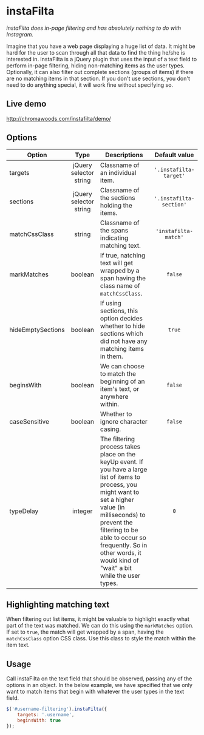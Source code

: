 instaFilta
==========

*instaFilta does in-page filtering and has absolutely nothing to do with Instagram.*

Imagine that you have a web page displaying a huge list of data. It might be hard for the user to scan through all that data to find the thing he/she is interested in. instaFilta is a jQuery plugin that uses the input of a text field to perform in-page filtering, hiding non-matching items as the user types. Optionally, it can also filter out complete sections (groups of items) if there are no matching items in that section. If you don't use sections, you don't need to do anything special, it will work fine without specifying so.

Live demo
---------
http://chromawoods.com/instafilta/demo/

Options
-------

| Option | Type | Descriptions | Default value |
|---|:-:|---|:-:|
| targets | jQuery selector string | Classname of an individual item. | `'.instafilta-target'` |
| sections | jQuery selector string | Classname of the sections holding the items. | `'.instafilta-section'` |
| matchCssClass | string | Classname of the spans indicating matching text. | `'instafilta-match'` |
| markMatches | boolean | If true, natching text will get wrapped by a span having the class name of `matchCssClass`. | `false` |
| hideEmptySections | boolean | If using sections, this option decides whether to hide sections which did not have any matching items in them. | `true` |
| beginsWith | boolean | We can choose to match the beginning of an item's text, or anywhere within. | `false` |
| caseSensitive | boolean | Whether to ignore character casing. | `false` |
| typeDelay | integer | The filtering process takes place on the keyUp event. If you have a large list of items to process, you might want to set a higher value (in milliseconds) to prevent the filtering to be able to occur so frequently. So in other words, it would kind of "wait" a bit while the user types. | `0` |

Highlighting matching text
--------------------------
When filtering out list items, it might be valuable to highlight exactly what part of the text was matched. We can do this using the `markMatches` option. If set to `true`, the match will get wrapped by a span, having the `matchCssClass` option CSS class. Use this class to style the match within the item text.

Usage
-----
Call instaFilta on the text field that should be observed, passing any of the options in an object. In the below example, we have specified that we only want to match items that begin with whatever the user types in the text field.

```javascript
$('#username-filtering').instaFilta({
    targets: '.username',
    beginsWith: true
});